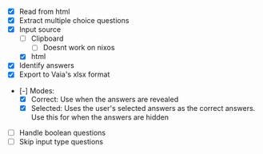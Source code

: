 - [x] Read from html
- [x] Extract multiple choice questions
- [x] Input source
    - [ ] Clipboard
        - [ ] Doesnt work on nixos
    - [x] html
- [x] Identify answers
- [x] Export to Vaia's xlsx format
- [-] Modes:
    - [x] Correct: Use when the answers are revealed
    - [x] Selected: Uses the user's selected answers as the correct answers. Use this for when the answers are hidden
- [ ] Handle boolean questions
- [ ] Skip input type questions
